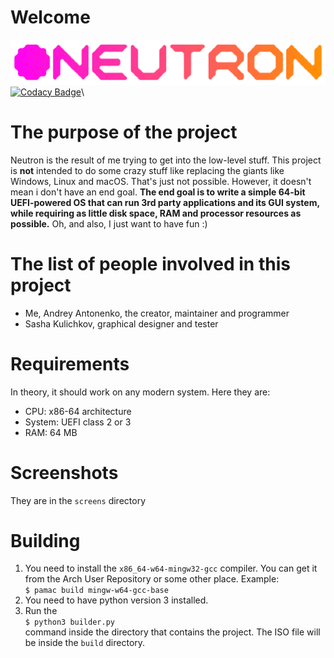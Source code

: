 # Welcome
![logo](https://github.com/portasynthinca3/neutron/blob/master/gfx/logo.png "logo")\
[![Codacy Badge](https://api.codacy.com/project/badge/Grade/3db2b0cbdd72413a944b0a5004dc3dd8)](https://app.codacy.com/manual/portasynthinca3/neutron?utm_source=github.com&utm_medium=referral&utm_content=portasynthinca3/neutron&utm_campaign=Badge_Grade_Dashboard)\
# The purpose of the project
Neutron is the result of me trying to get into the low-level stuff.
This project is **not** intended to do some crazy stuff like replacing the giants like Windows, Linux and macOS. That's just not possible. However, it doesn't mean i don't have an end goal. **The end goal is to write a simple 64-bit UEFI-powered OS that can run 3rd party applications and its GUI system, while requiring as little disk space, RAM and processor resources as possible.** Oh, and also, I just want to have fun :)
# The list of people involved in this project
*  Me, Andrey Antonenko, the creator, maintainer and programmer
*  Sasha Kulichkov, graphical designer and tester
# Requirements
In theory, it should work on any modern system. Here they are:
*  CPU: x86-64 architecture
*  System: UEFI class 2 or 3
*  RAM: 64 MB
# Screenshots
They are in the `screens` directory
# Building
1.  You need to install the `x86_64-w64-mingw32-gcc` compiler. You can get it from the Arch User Repository or
some other place. Example:\
`$ pamac build mingw-w64-gcc-base`
2.  You need to have python version 3 installed.
3.  Run the\
`$ python3 builder.py`\
command inside the directory that contains the project. The ISO file will be inside the `build` directory.